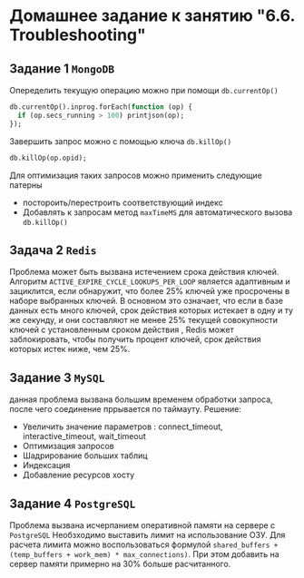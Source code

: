 # Домашнее задание к занятию "6.6. Troubleshooting"
## Задание 1 `MongoDB`
Опеределить текущую операцию можно при помощи `db.currentOp()`
```SQL
db.currentOp().inprog.forEach(function (op) {
  if (op.secs_running > 100) printjson(op);
});
```
Завершить запрос можно с помощью ключа `db.killOp()`
```SQL
db.killOp(op.opid);
```
Для оптимизация таких запросов можно применить следующие патерны
 - постороить/перестроить соответствующий индекс
 - Добавлять к запросам метод `maxTimeMS` для автоматического вызова `db.killOp()`
 ## Задача 2 `Redis`
Проблема может быть вызвана истечением срока действия ключей.  
Алгоритм `ACTIVE_EXPIRE_CYCLE_LOOKUPS_PER_LOOP` является адаптивным и зациклится, если обнаружит, что более 25% ключей уже просрочены в наборе выбранных ключей.
В основном это означает, что если в базе данных есть много ключей, срок действия которых истекает в одну и ту же секунду, и они составляют не менее 25% текущей совокупности ключей с установленным сроком действия , Redis может заблокировать, чтобы получить процент ключей, срок действия которых истек ниже, чем 25%.

  ## Задание 3 `MySQL`
  данная проблема вызвана большим временем обработки запроса, после чего соединение пррывается по таймауту. Решение:
  - Увеличить значение параметров : connect_timeout, interactive_timeout, wait_timeout
  - Оптимизация запросов
  - Шадрирование больших таблиц
  - Индексация
  - Добавление ресурсов хосту
  ## Задание 4 `PostgreSQL`
  Проблема вызвана исчерпанием оперативной памяти на сервере с `PostgreSQL`
  Необзходимо выставить лимит на использование ОЗУ. Для расчета лимита можно воспользоваться формулой `shared_buffers + (temp_buffers + work_mem) * max_connections)`. При этом добавить на сервер памяти примерно на 30% больше расчитанного.
